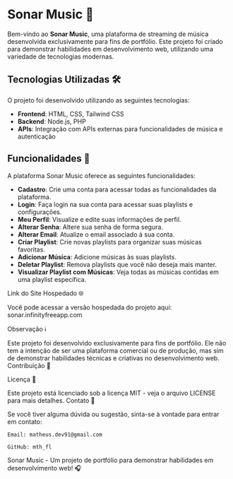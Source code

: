# Sonar Music 🎵

Bem-vindo ao **Sonar Music**, uma plataforma de streaming de música desenvolvida exclusivamente para fins de portfólio. Este projeto foi criado para demonstrar habilidades em desenvolvimento web, utilizando uma variedade de tecnologias modernas.

## Tecnologias Utilizadas 🛠️

O projeto foi desenvolvido utilizando as seguintes tecnologias:

- **Frontend**: HTML, CSS, Tailwind CSS
- **Backend**: Node.js, PHP
- **APIs**: Integração com APIs externas para funcionalidades de música e autenticação

## Funcionalidades 🎯

A plataforma Sonar Music oferece as seguintes funcionalidades:

- **Cadastro**: Crie uma conta para acessar todas as funcionalidades da plataforma.
- **Login**: Faça login na sua conta para acessar suas playlists e configurações.
- **Meu Perfil**: Visualize e edite suas informações de perfil.
- **Alterar Senha**: Altere sua senha de forma segura.
- **Alterar Email**: Atualize o email associado à sua conta.
- **Criar Playlist**: Crie novas playlists para organizar suas músicas favoritas.
- **Adicionar Música**: Adicione músicas às suas playlists.
- **Deletar Playlist**: Remova playlists que você não deseja mais manter.
- **Visualizar Playlist com Músicas**: Veja todas as músicas contidas em uma playlist específica.


Link do Site Hospedado 🌐

Você pode acessar a versão hospedada do projeto aqui: sonar.infinityfreeapp.com

Observação ℹ️

Este projeto foi desenvolvido exclusivamente para fins de portfólio. Ele não tem a intenção de ser uma plataforma comercial ou de produção, mas sim de demonstrar habilidades técnicas e criativas no desenvolvimento web.
Contribuição 🤝


Licença 📄

Este projeto está licenciado sob a licença MIT - veja o arquivo LICENSE para mais detalhes.
Contato 📧

Se você tiver alguma dúvida ou sugestão, sinta-se à vontade para entrar em contato:

    Email: matheus.dev91@gmail.com

    GitHub: mth_fl

Sonar Music - Um projeto de portfólio para demonstrar habilidades em desenvolvimento web! 🎧
